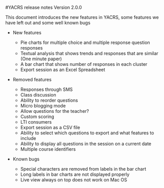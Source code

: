 #YACRS release notes
Version 2.0.0

This document introduces the new features in YACRS, some features we have left out and some well known bugs

* New features
    * Pie charts for multiple choice and multiple response question responses
    * Textual analysis that shows trends and responses that are similar (One minute paper)
    * A bar chart that shows number of responses in each cluster
    * Export session as an Excel Spreadsheet

* Removed features
    * Responses through SMS
    * Class discussion
    * Ability to reorder questions
    * Micro blogging mode
    * Allow questions for the teacher?
    * Custom scoring
    * LTI consumers
    * Export session as a CSV file
    * Ability to select which questions to export and what features to include
    * Ability to display all questions in the session on a current date
    * Multiple course identifiers

* Known bugs
    * Special characters are removed from labels in the bar chart
    * Long labels in bar charts are not displayed properly
    * Live view always on top does not work on Mac OS